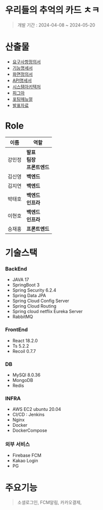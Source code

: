 # 우리들의 추억의 카드 ㅊㅋ
> 개발 기간 : 2024-04-08 ~ 2024-05-20

# 산출물
- [요구사항정의서]()
- [기능명세서]()
- [화면정의서]()
- [API명세서]()
- [시스템아키텍처]()
- [피그마]()
- [포팅매뉴얼]()
- [발표자료]()


# Role

| 이름   | 역할                                                         |
| ------ | ------------------------------------------------------------ |
| 강민정 | **발표**<br />**팀장**<br />**프론트엔드**<br />|
| 김신영 | **백엔드**    |
| 김지연 | **백엔드**<br />                |
| 박태호 | **백엔드**<br />**인프라**<br /> |
| 이현호 | **백엔드**<br />**인프라**<br /> |
| 승재홍 | **프론트엔드** |

# 기술스택

### BackEnd
- JAVA 17
- SpringBoot 3
- Spring Security 6.2.4
- Spring Data JPA
- Spring Cloud Config Server
- Spring Cloud Routing
- Spring cloud netflix Eureka Server
- RabbitMQ

### FrontEnd
- React 18.2.0
- Ts 5.2.2
- Recoil 0.7.7

### DB 
- MySQl 8.0.36
- MongoDB 
- Redis

### INFRA
- AWS EC2 ubuntu 20.04
- CI/CD : Jenkins
- Nginx
- Docker
- DockerCompose

### 외부 서비스
- Firebase FCM
- Kakao Login
- PG

# 주요기능
> 소셜로그인, FCM알림, 카카오결제, 